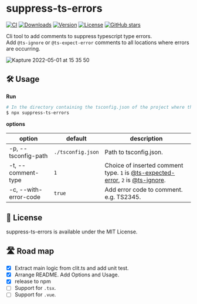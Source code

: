 # suppress-ts-errors

[![CI](https://github.com/kawamataryo/suppress-ts-errors/actions/workflows/ci.yml/badge.svg)](https://github.com/kawamataryo/suppress-ts-errors/actions/workflows/ci.yml)
<a href="https://npmcharts.com/compare/suppress-ts-errors?minimal=true"><img src="https://img.shields.io/npm/dt/suppress-ts-errors.svg" alt="Downloads"></a>
<a href="https://www.npmjs.com/package/suppress-ts-errors"><img src="https://img.shields.io/npm/v/suppress-ts-errors.svg" alt="Version"></a>
<a href="https://www.npmjs.com/package/suppress-ts-errors"><img src="https://img.shields.io/npm/l/suppress-ts-errors.svg" alt="License"></a>
<a href="https://github.com/kawamataryo/suppress-ts-errors" target="__blank"><img alt="GitHub stars" src="https://img.shields.io/github/stars/kawamataryo/suppress-ts-errors?style=social"></a>

Cli tool to add comments to suppress typescript type errors.  
Add `@ts-ignore` or `@ts-expect-error` comments to all locations where errors are occurring.

![Kapture 2022-05-01 at 15 35 50](https://user-images.githubusercontent.com/11070996/166135217-82e23b1e-7c9f-40c3-88ad-985b021b842a.gif)

## 🛠 Usage

**Run**

```bash
# In the directory containing the tsconfig.json of the project where the type error is occurring
$ npx suppress-ts-errors
```

**options**

| option                | default           | description                                                                                                                                                                                                                                                                                                                        |
| --------------------- | ----------------- | ---------------------------------------------------------------------------------------------------------------------------------------------------------------------------------------------------------------------------------------------------------------------------------------------------------------------------------- |
| -p, --tsconfig-path   | `./tsconfig.json` | Path to tsconfig.json.                                                                                                                                                                                                                                                                                                             |
| -t, --comment-type    | `1`               | Choice of inserted comment type. `1` is [@ts-expected-error](https://www.typescriptlang.org/docs/handbook/release-notes/typescript-3-9.html#-ts-expect-error-comments), `2` is [@ts-ignore](https://www.typescriptlang.org/docs/handbook/release-notes/typescript-2-6.html#suppress-errors-in-ts-files-using--ts-ignore-comments). |
| -c, --with-error-code | `true`            | Add error code to comment. e.g. TS2345.                                                                                                                                                                                                                                                                                            |

## 📄 License

suppress-ts-errors is available under the MIT License.

## 🛣️ Road map

- [x] Extract main logic from clit.ts and add unit test.
- [x] Arrange README. Add Options and Usage.
- [x] release to npm
- [ ] Support for `.tsx`.
- [ ] Support for `.vue`.
